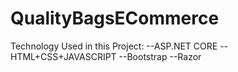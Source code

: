 # QualityBagsECommerce

Technology Used in this Project:
--ASP.NET CORE
--HTML+CSS+JAVASCRIPT
--Bootstrap
--Razor
